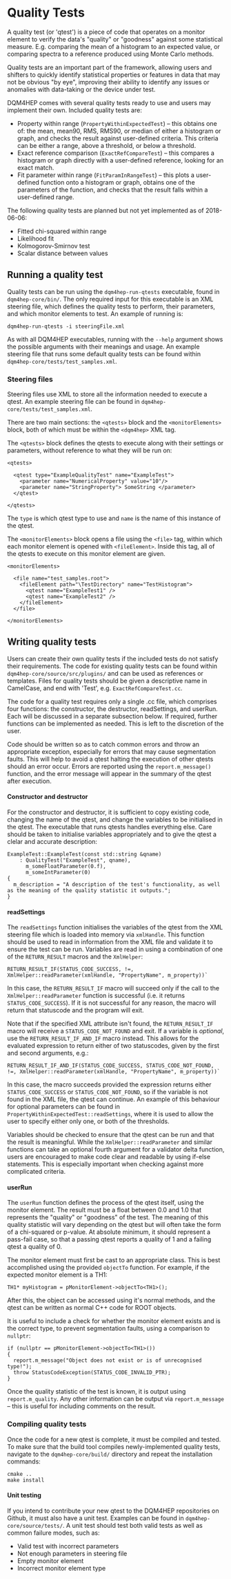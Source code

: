# Quality Tests
A quality test (or 'qtest') is a piece of code that operates on a monitor element to verify the data's "quality" or "goodness" against some statistical measure. E.g. comparing the mean of a histogram to an expected value, or comparing spectra to a reference produced using Monte Carlo methods.

Quality tests are an important part of the framework, allowing users and shifters to quickly identify statistical properties or features in data that may not be obvious "by eye", improving their ability to identify any issues or anomalies with data-taking or the device under test.

DQM4HEP comes with several quality tests ready to use and users may implement their own. Included quality tests are:
* Property within range (`PropertyWithinExpectedTest`) – this obtains one of: the mean, mean90, RMS, RMS90, or median of either a histogram or graph, and checks the result against user-defined criteria. This criteria can be either a range, above a threshold, or below a threshold.
* Exact reference comparison (`ExactRefCompareTest`) – this compares a histogram or graph directly with a user-defined reference, looking for an exact match.
* Fit parameter within range (`FitParamInRangeTest`) – this plots a user-defined function onto a histogram or graph, obtains one of the parameters of the function, and checks that the result falls within a user-defined range.

The following quality tests are planned but not yet implemented as of 2018-06-06:
* Fitted chi-squared within range
* Likelihood fit
* Kolmogorov-Smirnov test
* Scalar distance between values

## Running a quality test
Quality tests can be run using the `dqm4hep-run-qtests` executable, found in `dqm4hep-core/bin/`. The only required input for this executable is an XML steering file, which defines the quality tests to perform, their parameters, and which monitor elements to test. An example of running is:

`dqm4hep-run-qtests -i steeringFile.xml`

As with all DQM4HEP executables, running with the `--help` argument shows the possible arguments with their meanings and usage. An example steering file that runs some default quality tests can be found within `dqm4hep-core/tests/test_samples.xml`.

### Steering files
Steering files use XML to store all the information needed to execute a qtest. An example steering file can be found in `dqm4hep-core/tests/test_samples.xml`.

There are two main sections: the `<qtests>` block and the `<monitorElements>` block, both of which must be within  the `<dqm4hep>` XML tag.

The `<qtests>` block defines the qtests to execute along with their settings or parameters, without reference to what they will be run on:

    <qtests>

      <qtest type="ExampleQualityTest" name="ExampleTest">
        <parameter name="NumericalProperty" value="10"/>
        <parameter name="StringProperty"> SomeString </parameter>
      </qtest>

    </qtests>

The `type` is which qtest type to use and `name` is the name of this instance of the qtest.

The `<monitorElements>` block opens a file using the `<file>` tag, within which each monitor element is opened with `<fileElement>`. Inside this tag, all of the qtests to execute on this monitor element are given.

    <monitorElements>

      <file name="test_samples.root">
        <fileElement path="\TestDirectory" name="TestHistogram">
          <qtest name="ExampleTest1" />
          <qtest name="ExampleTest2" />
        </fileElement>
      </file>

    </monitorElements>

## Writing quality tests
Users can create their own quality tests if the included tests do not satisfy their requirements. The code for existing quality tests can be found within `dqm4hep-core/source/src/plugins/` and can be used as references or templates. Files for quality tests should be given a descriptive name in CamelCase, and end with 'Test', e.g. `ExactRefCompareTest.cc`.

The code for a quality test requires only a single .cc file, which comprises four functions: the constructor, the destructor, readSettings, and userRun. Each will be discussed in a separate subsection below. If required, further functions can be implemented as needed. This is left to the discretion of the user.

Code should be written so as to catch common errors and throw an appropriate exception, especially for errors that may cause segmentation faults. This will help to avoid a qtest halting the execution of other qtests should an error occur. Errors are reported using the `report.m_message()` function, and the error message will appear in the summary of the qtest after execution.

#### Constructor and destructor
For the constructor and destructor, it is sufficient to copy existing code, changing the name of the qtest, and change the variables to be initialised in the qtest. The executable that runs qtests handles everything else. Care should be taken to initialise variables appropriately and to give the qtest a clelar and accurate description:

    ExampleTest::ExampleTest(const std::string &qname)
        : QualityTest("ExampleTest", qname),
          m_someFloatParameter(0.f),
          m_someIntParameter(0)
    {
      m_description = "A description of the test's functionality, as well as the meaning of the quality statistic it outputs.";
    }

#### readSettings
The `readSettings` function initialises the variables of the qtest from the XML steering file which is loaded into memory via `xmlHandle`. This function should be used to read in information from the XML file and validate it to ensure the test can be run. Variables are read in using a combination of one of the `RETURN_RESULT` macros and the `XmlHelper`:

    RETURN_RESULT_IF(STATUS_CODE_SUCCESS, !=, XmlHelper::readParameter(xmlHandle, "PropertyName", m_property))`

In this case, the `RETURN_RESULT_IF` macro will succeed only if the call to the `XmlHelper::readParameter` function is successful (i.e. it returns `STATUS_CODE_SUCCESS`). If it is not successful for any reason, the macro will return that statuscode and the program will exit.

Note that if the specified XML attribute isn't found, the `RETURN_RESULT_IF` macro will receive a `STATUS_CODE_NOT_FOUND` and exit. If a variable is *optional*, use the `RETURN_RESULT_IF_AND_IF` macro instead. This allows for the evaluated expression to return either of two statuscodes, given by the first and second arguments, e.g.:

    RETURN_RESULT_IF_AND_IF(STATUS_CODE_SUCCESS, STATUS_CODE_NOT_FOUND, !=, XmlHelper::readParameter(xmlHandle, "PropertyName", m_property))`

In this case, the macro succeeds provided the expression returns either `STATUS_CODE_SUCCESS` or `STATUS_CODE_NOT_FOUND`, so if the variable is not found in the XML file, the qtest can continue. An example of this behaviour for optional parameters can be found in `PropertyWithinExpectedTest::readSettings`, where it is used to allow the user to specify either only one, or both of the thresholds.

Variables should be checked to ensure that the qtest can be run and that the result is meaningful. While the `XmlHelper::readParameter` and similar functions can take an optional fourth argument for a validator delta function, users are encouraged to make code clear and readable by using if-else statements. This is especially important when checking against more complicated criteria.

#### userRun
The `userRun` function defines the process of the qtest itself, using the monitor element. The result must be a float between 0.0 and 1.0 that represents the "quality" or "goodness" of the test. The meaning of this quality statistic will vary depending on the qtest but will often take the form of a chi-squared or p-value. At absolute minimum, it should represent a pass-fail case, so that a passing qtest reports a quality of 1 and a failing qtest a quality of 0.

The monitor element must first be cast to an appropriate class. This is best accomplished using the provided `objectTo` function. For example, if the expected monitor element is a TH1:

    TH1* myHistogram = pMonitorElement->objectTo<TH1>();

After this, the object can be accessed using it's normal methods, and the qtest can be written as normal C++ code for ROOT objects.

It is useful to include a check for whether the monitor element exists and is the correct type, to prevent segmentation faults, using a comparison to `nullptr`:

    if (nullptr == pMonitorElement->objectTo<TH1>())
    {
      report.m_message("Object does not exist or is of unrecognised type!");
      throw StatusCodeException(STATUS_CODE_INVALID_PTR);
    }

Once the quality statistic of the test is known, it is output using `report.m_quality`. Any other information can be output via `report.m_message` – this is useful for including comments on the result.

### Compiling quality tests
Once the code for a new qtest is complete, it must be compiled and tested. To make sure that the build tool compiles newly-implemented quality tests, navigate to the `dqm4hep-core/build/` directory and repeat the installation commands:

    cmake ..
    make install

#### Unit testing
If you intend to contribute your new qtest to the DQM4HEP repositories on Github, it must also have a unit test. Examples can be found in `dqm4hep-core/source/tests/`. A unit test should test both valid tests as well as common failure modes, such as:
* Valid test with incorrect parameters
* Not enough parameters in steering file
* Empty monitor element
* Incorrect monitor element type

